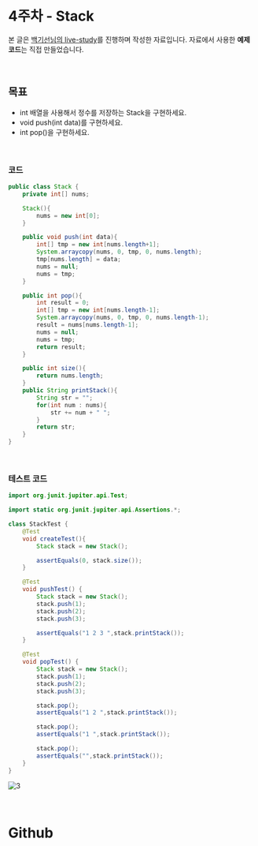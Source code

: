 # 4주차 - Stack
본 글은 [백기선님의 live-study](https://github.com/whiteship/live-study/issues)를 진행하며 작성한 자료입니다. 자료에서 사용한 **예제 코드**는 직접 만들었습니다.

<br/>

## 목표
* int 배열을 사용해서 정수를 저장하는 Stack을 구현하세요.
* void push(int data)를 구현하세요.
* int pop()을 구현하세요.

<br/>

### 코드

```java
public class Stack {
    private int[] nums;

    Stack(){
        nums = new int[0];
    }

    public void push(int data){
        int[] tmp = new int[nums.length+1];
        System.arraycopy(nums, 0, tmp, 0, nums.length);
        tmp[nums.length] = data;
        nums = null;
        nums = tmp;
    }

    public int pop(){
        int result = 0;
        int[] tmp = new int[nums.length-1];
        System.arraycopy(nums, 0, tmp, 0, nums.length-1);
        result = nums[nums.length-1];
        nums = null;
        nums = tmp;
        return result;
    }

    public int size(){
        return nums.length;
    }
    public String printStack(){
        String str = "";
        for(int num : nums){
            str += num + " ";
        }
        return str;
    }
}
```

<br/>

### 테스트 코드

```java
import org.junit.jupiter.api.Test;

import static org.junit.jupiter.api.Assertions.*;

class StackTest {
    @Test
    void createTest(){
        Stack stack = new Stack();

        assertEquals(0, stack.size());
    }

    @Test
    void pushTest() {
        Stack stack = new Stack();
        stack.push(1);
        stack.push(2);
        stack.push(3);

        assertEquals("1 2 3 ",stack.printStack());
    }

    @Test
    void popTest() {
        Stack stack = new Stack();
        stack.push(1);
        stack.push(2);
        stack.push(3);

        stack.pop();
        assertEquals("1 2 ",stack.printStack());

        stack.pop();
        assertEquals("1 ",stack.printStack());

        stack.pop();
        assertEquals("",stack.printStack());
    }
}
```

![3](https://user-images.githubusercontent.com/55661631/103541131-460e9880-4ede-11eb-9b86-ab5dcd53c8ee.PNG)

<br/>

# Github